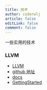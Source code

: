 ```yaml
---
title: 技术
author: coderwlj
article: false
editLink: false
comment: false
---
```


一些实用的技术

<!-- more -->

### LLVM

- [LLVM](https://llvm.org/)
- [github 地址](https://github.com/llvm/llvm-project)
- [docs](https://llvm.org/docs/)
- [GettingStarted](https://llvm.org/docs/GettingStarted.html)
